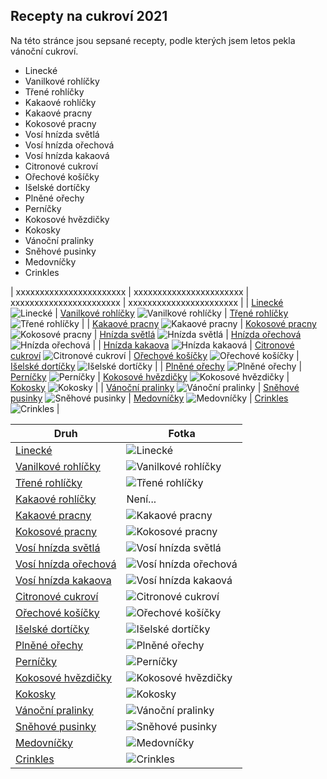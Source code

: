 ## Recepty na cukroví 2021

Na této stránce jsou sepsané recepty, podle kterých jsem letos pekla vánoční cukroví.

- Linecké
- Vanilkové rohlíčky
- Třené rohlíčky
- Kakaové rohlíčky
- Kakaové pracny
- Kokosové pracny
- Vosí hnízda světlá
- Vosí hnízda ořechová
- Vosí hnízda kakaová
- Citronové cukroví
- Ořechové košíčky
- Išelské dortíčky
- Plněné ořechy
- Perníčky
- Kokosové hvězdičky
- Kokosky
- Vánoční pralinky
- Sněhové pusinky
- Medovníčky
- Crinkles


| xxxxxxxxxxxxxxxxxxxxxxx | xxxxxxxxxxxxxxxxxxxxxxx | xxxxxxxxxxxxxxxxxxxxxxx | xxxxxxxxxxxxxxxxxxxxxxx |
| [Linecké](druhy/linecke) ![Linecké](/img/linecke.JPG)                                        | [Vanilkové rohlíčky](druhy/vanilkove_rohlicky) ![Vanilkové rohlíčky](/img/vanilkove_rohlicky.JPG)    | [Třené rohlíčky](druhy/trene_rohlicky) ![Třené rohlíčky](/img/trene_rohlicky.JPG)            |
| [Kakaové pracny](druhy/kakaove_pracny) ![Kakaové pracny](/img/kakaove_pracny.JPG)            | [Kokosové pracny](druhy/kokosove_pracny) ![Kokosové pracny](/img/kokosove_pracny.JPG)                | [Hnízda světlá](druhy/vosi_hnizda_svetla) ![Hnízda světlá](/img/hnizdo_svetle.JPG) | [Hnízda ořechová](druhy/vosi_hnizda_orechova) ![Hnízda ořechová](/img/hnizdo_orechove.JPG) |
| [Hnízda kakaova](druhy/vosi_hnizda_kakaová) ![Hnízda kakaová](/img/hnizdo_kakaove.JPG) | [Citronové cukroví](druhy/citronove_cukrovi) ![Citronové cukroví](/img/citronove_cukrovi.JPG)    | [Ořechové košíčky](druhy/orechove_kosicky) ![Ořechové košíčky](/img/kosicky.JPG)             | [Išelské dortíčky](druhy/iselske_dorticky) ![Išelské dortíčky](/img/iselske_dorticky.JPG)            |
| [Plněné ořechy](druhy/plnene_orechy) ![Plněné ořechy](/img/orechy.JPG)                       | [Perníčky](druhy/pernicky) ![Perníčky](/img/pernicky.JPG)                                            | [Kokosové hvězdičky](druhy/kokosove_hvezdicky) ![Kokosové hvězdičky](/img/kokosove_hvezdicky.JPG) | [Kokosky](druhy/kokosky) ![Kokosky](/img/kokosky.JPG)                                           |
| [Vánoční pralinky](druhy/vanocni_pralinky) ![Vánoční pralinky](/img/pralinky.JPG)            | [Sněhové pusinky](druhy/snehove_pusinky) ![Sněhové pusinky](/img/snehove_pusinky.JPG)                | [Medovníčky](druhy/medovnicky) ![Medovníčky](/img/medovnicky.JPG)                            | [Crinkles](druhy/crinkles) ![Crinkles](/img/crinkles.JPG)                                            |


| Druh                                                       | Fotka     |
|------------------------------------------------------------|--------------------------------------------|
| [Linecké](druhy/linecke)                           | ![Linecké](/img/linecke.JPG)                       |
| [Vanilkové rohlíčky](druhy/vanilkove_rohlicky)     | ![Vanilkové rohlíčky](/img/vanilkove_rohlicky.JPG) |
| [Třené rohlíčky](druhy/trene_rohlicky)             | ![Třené rohlíčky](/img/trene_rohlicky.JPG)         |
| [Kakaové rohlíčky](druhy/kakaove_rohlicky)         | Není...                                            |
| [Kakaové pracny](druhy/kakaove_pracny)             | ![Kakaové pracny](/img/kakaove_pracny.JPG)         |
| [Kokosové pracny](druhy/kokosove_pracny)           | ![Kokosové pracny](/img/kokosove_pracny.JPG)       |
| [Vosí hnízda světlá](druhy/vosi_hnizda_svetla)     | ![Vosí hnízda světlá](/img/hnizdo_svetle.JPG)      |
| [Vosí hnízda ořechová](druhy/vosi_hnizda_orechova) | ![Vosí hnízda ořechová](/img/hnizdo_orechove.JPG)  |
| [Vosí hnízda kakaova](druhy/vosi_hnizda_kakaova)   | ![Vosí hnízda kakaová](/img/hnizdo_kakaove.JPG)    |
| [Citronové cukroví](druhy/citronove_cukrovi)       | ![Citronové cukroví](/img/citronove_cukrovi.JPG)   |
| [Ořechové košíčky](druhy/orechove_kosicky)         | ![Ořechové košíčky](/img/kosicky.JPG)              |
| [Išelské dortíčky](druhy/iselske_dorticky)         | ![Išelské dortíčky](/img/iselske_dorticky.JPG)     |
| [Plněné ořechy](druhy/plnene_orechy)               | ![Plněné ořechy](/img/orechy.JPG)                  |
| [Perníčky](druhy/pernicky)                         | ![Perníčky](/img/pernicky.JPG)                     |
| [Kokosové hvězdičky](druhy/kokosove_hvezdicky)     | ![Kokosové hvězdičky](/img/kokosove_hvezdicky.JPG) |
| [Kokosky](druhy/kokosky)                           | ![Kokosky](/img/kokosky.JPG)                       |
| [Vánoční pralinky](druhy/vanocni_pralinky)         | ![Vánoční pralinky](/img/pralinky.JPG)             |
| [Sněhové pusinky](druhy/snehove_pusinky)           | ![Sněhové pusinky](/img/snehove_pusinky.JPG)       |
| [Medovníčky](druhy/medovnicky)                     | ![Medovníčky](/img/medovnicky.JPG)                 |
| [Crinkles](druhy/crinkles)                         | ![Crinkles](/img/crinkles.JPG)                     |













































































































































































































































































































































































































































































































































































































































































































































































































































































































